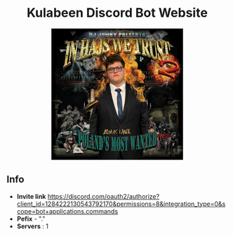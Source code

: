 # <h1 align="center">Kulabeen Discord Bot Website</h1>

<p align="center">
    <img src="static/WelcomePage/logo.png" width="300px">
</p>

## Info

- **Invite link**  https://discord.com/oauth2/authorize?client_id=1284222130543792170&permissions=8&integration_type=0&scope=bot+applications.commands
- **Pefix** - "."
- **Servers** : 1
